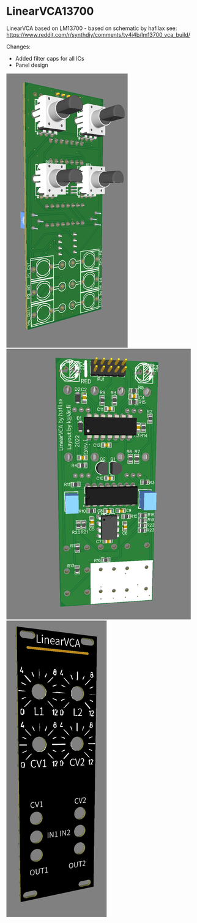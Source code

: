 # LinearVCA13700
LinearVCA based on LM13700 - based on schematic by hafilax
see: https://www.reddit.com/r/synthdiy/comments/ty4i4b/lm13700_vca_build/

Changes:
- Added filter caps for all ICs
- Panel design

![Board (front)](https://github.com/Keruon/LinearVCA13700/blob/main/board_front.png?raw=true)
![Board (back)](https://github.com/Keruon/LinearVCA13700/blob/main/board_back.png?raw=true)
![Front panel](https://github.com/Keruon/LinearVCA13700/blob/main/panel.png?raw=true)
